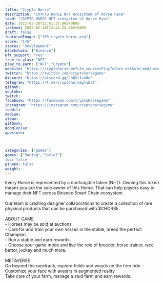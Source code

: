 ```yaml
---
title: "Crypto Horse"
description: "CRYPTO HORSE NFT ecosystem of Horse Race"
lead: "CRYPTO HORSE NFT ecosystem of Horse Race"
date: 2022-02-28T12:51:25.865+0800
lastmod: 2022-02-28T12:51:25.865+0800
draft: false
featuredImage: ["100_crypto-horse.png"]
score: "145"
status: "Development"
blockchain: ["Binance"]
nft_support: "Yes"
free_to_play: "NFT"
play_to_earn: ["NFT","Crypto"]
website: "https://cryptohorse.me?utm_source=PlayToEarn.net&utm_medium=organic&utm_campaign=gamepage"
twitter: "https://twitter.com/cryptohorsegame"
discord: "https://discord.gg/JhQVrfu46e"
telegram: "https://t.me/cryptohorseglobal"
github: 
youtube: 
twitch: 
facebook: "https://facebook.com/cryptohorsegame"
instagram: "https://instagram.com/cryptohorsegame"
reddit: 
medium: 
steam: 
gitbook: 
googleplay: 
appstore: 

  
    
categories: ["games"]
games: ["Racing","Social"]
toc: false
pinned: false
weight: 
---
```

Every Horse is represented by a nonfungible token (NFT). Owning this token means you are the sole owner of this Horse. That can help players easy to manage their NFT across Binance Smart Chain ecosystem.<br> <br> Our team is creating designer collaborations to create a collection of rare physical products that can be purchased with $CHORSE.<br> <br> ABOUT GAME<br> - Horses may be sold at auctions <br> - Care for and train your own horses in the stable, breed the perfect Champion,<br> - Run a stable and earn rewards.<br> - Choose your game mode and live the role of breeder, horse trainer, race bettor, jockey and much more.<br> <br> METAVERSE<br> Go beyond the racetrack, explore fields and woods on the free ride.<br> Customize your face with avatars in augmented reality<br> Take care of your farm, manage a stud farm and earn rewards.